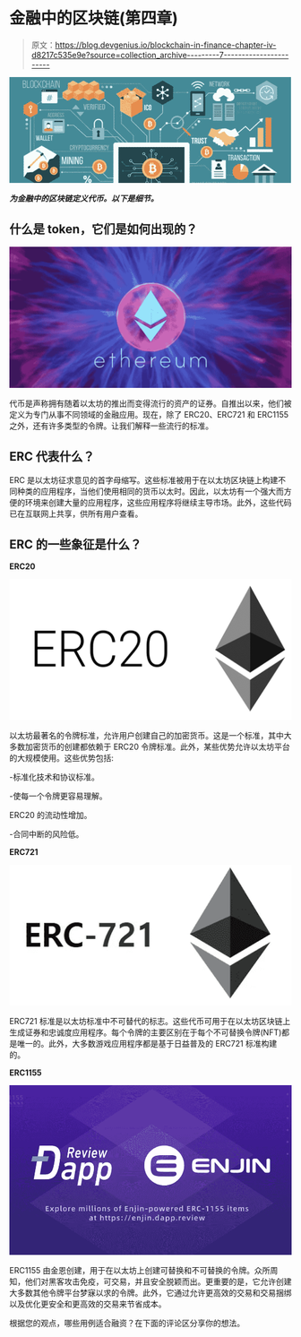 # 金融中的区块链(第四章)

> 原文：<https://blog.devgenius.io/blockchain-in-finance-chapter-iv-d8217c535e9e?source=collection_archive---------7----------------------->

![](img/f1cea93efadc95f59f3d0b5601552d53.png)

***为金融中的区块链定义代币。以下是细节。***

## 什么是 token，它们是如何出现的？

![](img/6191de2366850c7fe4ef5cd72aa6c028.png)

代币是声称拥有随着以太坊的推出而变得流行的资产的证券。自推出以来，他们被定义为专门从事不同领域的金融应用。现在，除了 ERC20、ERC721 和 ERC1155 之外，还有许多类型的令牌。让我们解释一些流行的标准。

## ERC 代表什么？

ERC 是以太坊征求意见的首字母缩写。这些标准被用于在以太坊区块链上构建不同种类的应用程序，当他们使用相同的货币以太时。因此，以太坊有一个强大而方便的环境来创建大量的应用程序，这些应用程序将继续主导市场。此外，这些代码已在互联网上共享，供所有用户查看。

## ERC 的一些象征是什么？

**ERC20**

![](img/4008683506d10bdefabcca66d60bf335.png)

以太坊最著名的令牌标准，允许用户创建自己的加密货币。这是一个标准，其中大多数加密货币的创建都依赖于 ERC20 令牌标准。此外，某些优势允许以太坊平台的大规模使用。这些优势包括:

-标准化技术和协议标准。

-使每一个令牌更容易理解。

ERC20 的流动性增加。

-合同中断的风险低。

**ERC721**

![](img/af36bdde169bdcbbcdda1c269d22f697.png)

ERC721 标准是以太坊标准中不可替代的标志。这些代币可用于在以太坊区块链上生成证券和忠诚度应用程序。每个令牌的主要区别在于每个不可替换令牌(NFT)都是唯一的。此外，大多数游戏应用程序都是基于日益普及的 ERC721 标准构建的。

**ERC1155**

![](img/1c54c98f2a4adf7db9e789d23035f650.png)

ERC1155 由金恩创建，用于在以太坊上创建可替换和不可替换的令牌。众所周知，他们对黑客攻击免疫，可交易，并且安全脱颖而出。更重要的是，它允许创建大多数其他令牌平台梦寐以求的令牌。此外，它通过允许更高效的交易和交易捆绑以及优化更安全和更高效的交易来节省成本。

根据您的观点，哪些用例适合融资？在下面的评论区分享你的想法。